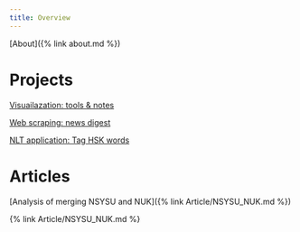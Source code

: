 ```yaml
---
title: Overview
---
```

<!---# Curriculum vitae
-->
[About]({% link about.md %})

# Projects 
[Visuailazation: tools & notes](https://github.com/simon2016bht/VisualizationWisely/tree/main)

[Web scraping: news digest](https://github.com/simon2016bht/FetchNewsKeyword)

[NLT application: Tag HSK words](https://github.com/simon2016bht/TagHskWords)

# Articles 

[Analysis of merging NSYSU and NUK]({% link Article/NSYSU_NUK.md %})

{% link Article/NSYSU_NUK.md %}

<!---
comment
-->
<!---
your comment goes here
and here
-->